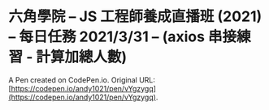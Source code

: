 # 六角學院 – JS 工程師養成直播班 (2021) – 每日任務 2021/3/31 – (axios 串接練習 - 計算加總人數)

A Pen created on CodePen.io. Original URL: [https://codepen.io/andy1021/pen/vYgzygq](https://codepen.io/andy1021/pen/vYgzygq).


